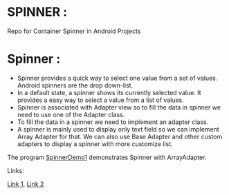 # SPINNER :
Repo for Container Spinner in Android Projects

# Spinner :

- Spinner provides a quick way to select one value from a set of values. 
Android spinners are the drop down-list.
- In a default state, a spinner shows its currently selected value.
 It provides a easy way to select a value from a list of values.
- Spinner is associated with Adapter view so to fill the data in spinner we need to use one of the Adapter class.
- To fill the data in a spinner we need to implement an adapter class. 
- A spinner is mainly used to display only text field so we can implement Array Adapter for that. 
We can also use Base Adapter and other custom adapters to display a spinner with more customize list. 
 
The program [SpinnerDemo1](SpinnerDemo1) demonstrates Spinner with ArrayAdapter.    

Links:

[Link 1](https://developer.android.com/guide/topics/ui/controls/spinner), 
[Link 2](https://developer.android.com/reference/android/widget/Spinner.html)


